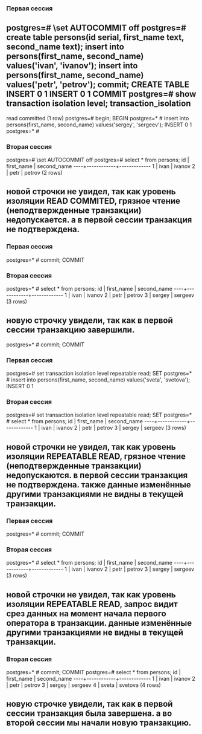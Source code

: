 ### Первая сессия
postgres=# \set AUTOCOMMIT off
postgres=#  create table persons(id serial, first_name text, second_name text); insert into persons(first_name, second_name) values('ivan', 'ivanov'); insert into persons(first_name, second_name) values('petr', 'petrov'); commit;
CREATE TABLE
INSERT 0 1
INSERT 0 1
COMMIT
postgres=# show transaction isolation level;
 transaction_isolation
-----------------------
 read committed
(1 row)
postgres=# begin;
BEGIN
postgres=* # insert into persons(first_name, second_name) values('sergey', 'sergeev');
INSERT 0 1
postgres=* #
### Вторая сессия
postgres=#  \set AUTOCOMMIT off
postgres=#  select * from persons;
 id | first_name | second_name
----+------------+-------------
  1 | ivan       | ivanov
  2 | petr       | petrov
(2 rows)
## новой строчки не увидел, так как уровень изоляции READ COMMITED, грязное чтение (неподтвержденные транзакции) недопускается. а в первой сессии транзакция не подтверждена.


### Первая сессия
postgres=* # commit; 
COMMIT
### Вторая сессия
postgres=* # select * from persons;
 id | first_name | second_name
----+------------+-------------
  1 | ivan       | ivanov
  2 | petr       | petrov
  3 | sergey     | sergeev
(3 rows)
## новую строчку увидели, так как в первой сессии транзакцию завершили.
postgres=* # commit;
COMMIT


### Первая сессия
postgres=# set transaction isolation level repeatable read;
SET
postgres=* # insert into persons(first_name, second_name) values('sveta', 'svetova');
INSERT 0 1
### Вторая сессия
postgres=# set transaction isolation level repeatable read;
SET
postgres=* #  select * from persons;
 id | first_name | second_name
----+------------+-------------
  1 | ivan       | ivanov
  2 | petr       | petrov
  3 | sergey     | sergeev
(3 rows)
## новой строчки не увидел, так как уровень изоляции REPEATABLE READ, грязное чтение (неподтвержденные транзакции) недопускаются.  в первой сессии транзакция не подтверждена. также данные изменённые другими транзакциями не видны в текущей транзакции. 


### Первая сессия
postgres=* # commit; 
COMMIT
### Вторая сессия
postgres=* #  select * from persons;
 id | first_name | second_name
----+------------+-------------
  1 | ivan       | ivanov
  2 | petr       | petrov
  3 | sergey     | sergeev
(3 rows)
## новой строчки не увидел, так как уровень изоляции REPEATABLE READ, запрос видит срез данных на момент начала первого оператора в транзакции. данные изменённые другими транзакциями не видны в текущей транзакции.

### Вторая сессия
postgres=* # commit;
COMMIT
postgres=# select * from persons;
 id | first_name | second_name
----+------------+-------------
  1 | ivan       | ivanov
  2 | petr       | petrov
  3 | sergey     | sergeev
  4 | sveta      | svetova
(4 rows)
 
## новую строчкe увидели, так как в первой сессии транзакция была завершена. а во второй сессии мы начали новую транзакцию. 

